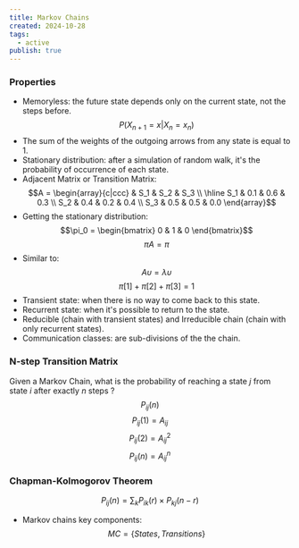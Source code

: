 ```yaml
---
title: Markov Chains
created: 2024-10-28
tags:
  - active
publish: true
---
```

### Properties

- Memoryless: the future state depends only on the current state, not the steps before.
$$P(X_{n+1}=x|X_n=x_n)$$
- The sum of the weights of the outgoing arrows from any state is equal to 1.
- Stationary distribution: after a simulation of random walk, it's the probability of occurrence of each state.
- Adjacent Matrix or Transition Matrix:
$$A = \begin{array}{c|ccc} & S_1 & S_2 & S_3 \\ \hline S_1 & 0.1 & 0.6 & 0.3 \\ S_2 & 0.4 & 0.2 & 0.4 \\ S_3 & 0.5 & 0.5 & 0.0 \end{array}$$
- Getting the stationary distribution:
$$\pi_0 = \begin{bmatrix} 0 & 1 & 0 \end{bmatrix}$$
$$\pi A=\pi$$
- Similar to:
$$A\upsilon = \lambda\upsilon$$
$$\pi[1]+\pi[2]+\pi[3]=1$$
- Transient state: when there is no way to come back to this state.
- Recurrent state: when it's possible to return to the state.
- Reducible (chain with transient states) and Irreducible chain (chain with only recurrent states).
- Communication classes: are sub-divisions of the the chain.

### N-step Transition Matrix

Given a Markov Chain, what is the probability of reaching a state $j$ from state $i$ after exactly $n$ steps ?
$$P_{ij}(n)$$
$$P_{ij}(1)=A_{ij}$$
$$P_{ij}(2)=A^2_{ij}$$
$$P_{ij}(n)=A^n_{ij}$$
### Chapman-Kolmogorov Theorem

$$P_{ij}(n)=\sum_{k}P_{ik}(r)\times P_{kj}(n-r)$$
- Markov chains key components:
$$MC = \{States, Transitions\}$$
